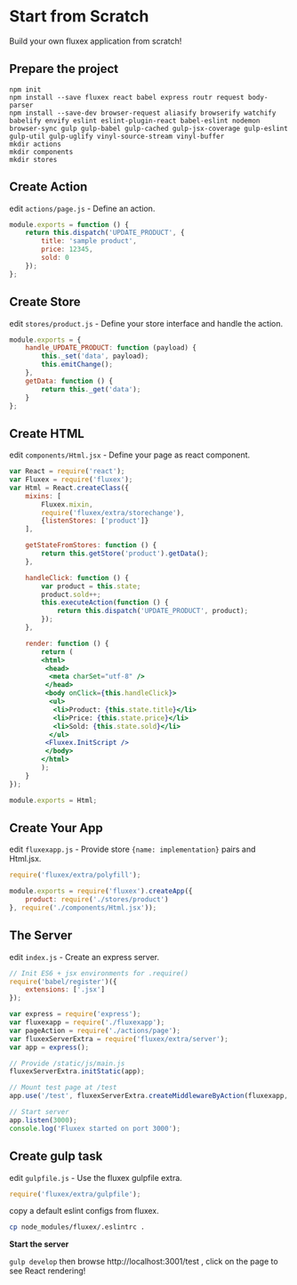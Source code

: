 Start from Scratch
==================

Build your own fluxex application from scratch!

Prepare the project
-------------------

```
npm init
npm install --save fluxex react babel express routr request body-parser
npm install --save-dev browser-request aliasify browserify watchify babelify envify eslint eslint-plugin-react babel-eslint nodemon browser-sync gulp gulp-babel gulp-cached gulp-jsx-coverage gulp-eslint gulp-util gulp-uglify vinyl-source-stream vinyl-buffer
mkdir actions
mkdir components
mkdir stores
```

Create Action
-------------
edit `actions/page.js` - Define an action.

```javascript
module.exports = function () {
    return this.dispatch('UPDATE_PRODUCT', {
        title: 'sample product',
        price: 12345,
        sold: 0
    });
};
```

Create Store
------------
edit `stores/product.js` - Define your store interface and handle the action.

```javascript
module.exports = {
    handle_UPDATE_PRODUCT: function (payload) {
        this._set('data', payload);
        this.emitChange();
    },
    getData: function () {
        return this._get('data');
    }
};
```

Create HTML
-----------
edit `components/Html.jsx` - Define your page as react component.

```jsx
var React = require('react');
var Fluxex = require('fluxex');
var Html = React.createClass({
    mixins: [
        Fluxex.mixin,
        require('fluxex/extra/storechange'),
        {listenStores: ['product']}
    ],

    getStateFromStores: function () {
        return this.getStore('product').getData();
    },

    handleClick: function () {
        var product = this.state;
        product.sold++;
        this.executeAction(function () {
            return this.dispatch('UPDATE_PRODUCT', product);
        });
    },

    render: function () {
        return (
        <html>
         <head>
          <meta charSet="utf-8" />
         </head>
         <body onClick={this.handleClick}>
          <ul>
           <li>Product: {this.state.title}</li>
           <li>Price: {this.state.price}</li>
           <li>Sold: {this.state.sold}</li>
          </ul>
         <Fluxex.InitScript />
         </body>
        </html>
        );
    }
});

module.exports = Html;
```

Create Your App
---------------
edit `fluxexapp.js` - Provide store `{name: implementation}` pairs and Html.jsx.

```javascript
require('fluxex/extra/polyfill');

module.exports = require('fluxex').createApp({
    product: require('./stores/product')
}, require('./components/Html.jsx'));
```

The Server
----------
edit `index.js` - Create an express server.

```javascript
// Init ES6 + jsx environments for .require()
require('babel/register')({
    extensions: ['.jsx']
});

var express = require('express');
var fluxexapp = require('./fluxexapp');
var pageAction = require('./actions/page');
var fluxexServerExtra = require('fluxex/extra/server');
var app = express();

// Provide /static/js/main.js
fluxexServerExtra.initStatic(app);

// Mount test page at /test
app.use('/test', fluxexServerExtra.createMiddlewareByAction(fluxexapp, pageAction));

// Start server
app.listen(3000);
console.log('Fluxex started on port 3000');
```

Create gulp task
----------------
edit `gulpfile.js` - Use the fluxex gulpfile extra.

```javascript
require('fluxex/extra/gulpfile');
```

copy a default eslint configs from fluxex.

```sh
cp node_modules/fluxex/.eslintrc .
```

**Start the server**

`gulp develop` then browse http://localhost:3001/test , click on the page to see React rendering!
